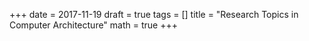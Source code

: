 +++
date = 2017-11-19
draft = true
tags = []
title = "Research Topics in Computer Architecture" 
math = true
+++



